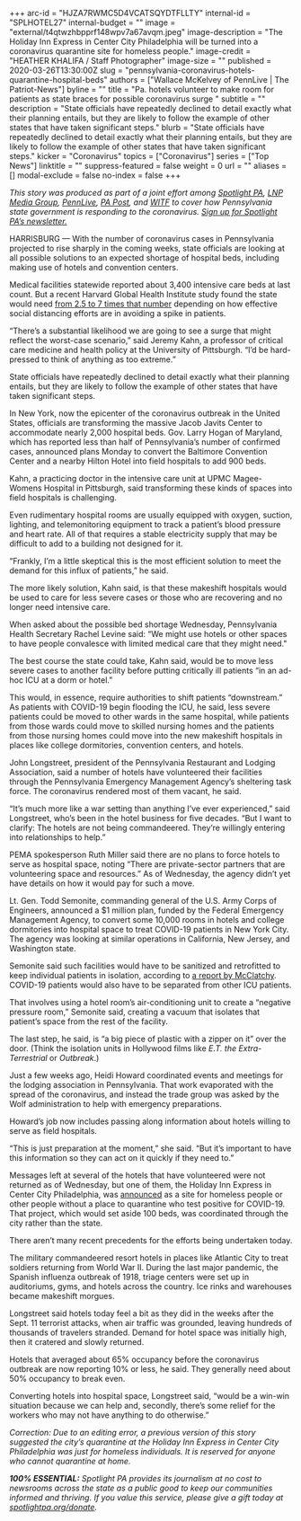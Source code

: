 +++
arc-id = "HJZA7RWMC5D4VCATSQYDTFLLTY"
internal-id = "SPLHOTEL27"
internal-budget = ""
image = "external/t4qtwzhbpprf148wpv7a67avqm.jpeg"
image-description = "The Holiday Inn Express in Center City Philadelphia will be turned into a coronavirus quarantine site for homeless people."
image-credit = "HEATHER KHALIFA / Staff Photographer"
image-size = ""
published = 2020-03-26T13:30:00Z
slug = "pennsylvania-coronavirus-hotels-quarantine-hospital-beds"
authors = ["Wallace McKelvey of PennLive | The Patriot-News"]
byline = ""
title = "Pa. hotels volunteer to make room for patients as state braces for possible coronavirus surge "
subtitle = ""
description = "State officials have repeatedly declined to detail exactly what their planning entails, but they are likely to follow the example of other states that have taken significant steps."
blurb = "State officials have repeatedly declined to detail exactly what their planning entails, but they are likely to follow the example of other states that have taken significant steps."
kicker = "Coronavirus"
topics = ["Coronavirus"]
series = ["Top News"]
linktitle = ""
suppress-featured = false
weight = 0
url = ""
aliases = []
modal-exclude = false
no-index = false
+++

<i>This story was produced as part of a joint effort among </i><a href="https://www.spotlightpa.org/"><i>Spotlight PA</i></a><i>, </i><a href="https://lancasteronline.com/"><i>LNP Media Group</i></a><i>, </i><a href="https://www.pennlive.com/"><i>PennLive</i></a><i>, </i><a href="https://papost.org/"><i>PA Post</i></a><i>, and </i><a href="https://www.witf.org/"><i>WITF</i></a><i> to cover how Pennsylvania state government is responding to the coronavirus. </i><a href="https://www.spotlightpa.org/newsletters"><i>Sign up for Spotlight PA’s newsletter.</i></a>

HARRISBURG — With the number of coronavirus cases in Pennsylvania projected to rise sharply in the coming weeks, state officials are looking at all possible solutions to an expected shortage of hospital beds, including making use of hotels and convention centers.

Medical facilities statewide reported about 3,400 intensive care beds at last count. But a recent Harvard Global Health Institute study found the state would need <a href="https://www.spotlightpa.org/news/2020/03/pennsylvania-icu-beds-coronavirus-hospital-capacity/">from 2.5 to 7 times that number</a> depending on how effective social distancing efforts are in avoiding a spike in patients.

“There’s a substantial likelihood we are going to see a surge that might reflect the worst-case scenario,” said Jeremy Kahn, a professor of critical care medicine and health policy at the University of Pittsburgh. “I’d be hard-pressed to think of anything as too extreme.”

State officials have repeatedly declined to detail exactly what their planning entails, but they are likely to follow the example of other states that have taken significant steps.

In New York, now the epicenter of the coronavirus outbreak in the United States, officials are transforming the massive Jacob Javits Center to accommodate nearly 2,000 hospital beds. Gov. Larry Hogan of Maryland, which has reported less than half of Pennsylvania’s number of confirmed cases, announced plans Monday to convert the Baltimore Convention Center and a nearby Hilton Hotel into field hospitals to add 900 beds.

Kahn, a practicing doctor in the intensive care unit at UPMC Magee-Womens Hospital in Pittsburgh, said transforming these kinds of spaces into field hospitals is challenging.

<script src="https://www.spotlightpa.org/embed.js" async></script><div data-spl-embed-version="1" data-spl-src="https://www.spotlightpa.org/embeds/donate/"></div>

Even rudimentary hospital rooms are usually equipped with oxygen, suction, lighting, and telemonitoring equipment to track a patient’s blood pressure and heart rate. All of that requires a stable electricity supply that may be difficult to add to a building not designed for it.

“Frankly, I’m a little skeptical this is the most efficient solution to meet the demand for this influx of patients,” he said.

The more likely solution, Kahn said, is that these makeshift hospitals would be used to care for less severe cases or those who are recovering and no longer need intensive care.

When asked about the possible bed shortage Wednesday, Pennsylvania Health Secretary Rachel Levine said: “We might use hotels or other spaces to have people convalesce with limited medical care that they might need."

The best course the state could take, Kahn said, would be to move less severe cases to another facility before putting critically ill patients “in an ad-hoc ICU at a dorm or hotel.”

This would, in essence, require authorities to shift patients “downstream.” As patients with COVID-19 begin flooding the ICU, he said, less severe patients could be moved to other wards in the same hospital, while patients from those wards could move to skilled nursing homes and the patients from those nursing homes could move into the new makeshift hospitals in places like college dormitories, convention centers, and hotels.

John Longstreet, president of the Pennsylvania Restaurant and Lodging Association, said a number of hotels have volunteered their facilities through the Pennsylvania Emergency Management Agency’s sheltering task force. The coronavirus rendered most of them vacant, he said.

“It’s much more like a war setting than anything I’ve ever experienced,” said Longstreet, who’s been in the hotel business for five decades. “But I want to clarify: The hotels are not being commandeered. They’re willingly entering into relationships to help.”

PEMA spokesperson Ruth Miller said there are no plans to force hotels to serve as hospital space, noting “There are private-sector partners that are volunteering space and resources.” As of Wednesday, the agency didn’t yet have details on how it would pay for such a move.

Lt. Gen. Todd Semonite, commanding general of the U.S. Army Corps of Engineers, announced a $1 million plan, funded by the Federal Emergency Management Agency, to convert some 10,000 rooms in hotels and college dormitories into hospital space to treat COVID-19 patients in New York City. The agency was looking at similar operations in California, New Jersey, and Washington state.

Semonite said such facilities would have to be sanitized and retrofitted to keep individual patients in isolation, according to <a href="https://www.mcclatchydc.com/news/coronavirus/article241383116.html">a report by McClatchy</a>. COVID-19 patients would also have to be separated from other ICU patients.

<script src="https://www.spotlightpa.org/embed.js" async></script><div data-spl-embed-version="1" data-spl-src="https://www.spotlightpa.org/embeds/newsletter/"></div>

That involves using a hotel room’s air-conditioning unit to create a “negative pressure room,” Semonite said, creating a vacuum that isolates that patient’s space from the rest of the facility.

The last step, he said, is “a big piece of plastic with a zipper on it” over the door. (Think the isolation units in Hollywood films like <i>E.T. the Extra-Terrestrial</i> or <i>Outbreak</i>.)

Just a few weeks ago, Heidi Howard coordinated events and meetings for the lodging association in Pennsylvania. That work evaporated with the spread of the coronavirus, and instead the trade group was asked by the Wolf administration to help with emergency preparations.

Howard’s job now includes passing along information about hotels willing to serve as field hospitals.

“This is just preparation at the moment,” she said. “But it’s important to have this information so they can act on it quickly if they need to.”

Messages left at several of the hotels that have volunteered were not returned as of Wednesday, but one of them, the Holiday Inn Express in Center City Philadelphia, was <a href="https://www.inquirer.com/health/coronavirus/philadelphia-coronavirus-quarantine-site-homeless-holiday-inn-20200323.html">announced</a> as a site for homeless people or other people without a place to quarantine who test positive for COVID-19. That project, which would set aside 100 beds, was coordinated through the city rather than the state.

There aren’t many recent precedents for the efforts being undertaken today.

The military commandeered resort hotels in places like Atlantic City to treat soldiers returning from World War II. During the last major pandemic, the Spanish influenza outbreak of 1918, triage centers were set up in auditoriums, gyms, and hotels across the country. Ice rinks and warehouses became makeshift morgues.

Longstreet said hotels today feel a bit as they did in the weeks after the Sept. 11 terrorist attacks, when air traffic was grounded, leaving hundreds of thousands of travelers stranded. Demand for hotel space was initially high, then it cratered and slowly returned.

Hotels that averaged about 65% occupancy before the coronavirus outbreak are now reporting 10% or less, he said. They generally need about 50% occupancy to break even.

Converting hotels into hospital space, Longstreet said, “would be a win-win situation because we can help and, secondly, there’s some relief for the workers who may not have anything to do otherwise.”

<i>Correction: Due to an editing error, a previous version of this story suggested the city’s quarantine at the Holiday Inn Express in Center City Philadelphia was just for homeless individuals. It is reserved for anyone who cannot quarantine at home. </i>

<i><b>100% ESSENTIAL:</b></i><i> Spotlight PA provides its journalism at no cost to newsrooms across the state as a public good to keep our communities informed and thriving. If you value this service, please give a gift today at </i><a href="https://www.spotlightpa.org/donate"><i>spotlightpa.org/donate</i></a><i>.</i>

<script src="https://www.spotlightpa.org/embed.js" async></script><div data-spl-embed-version="1" data-spl-src="https://www.spotlightpa.org/embeds/tips/?tip_text=Do%20you%20have%20a%20tip%20about%20%3Cb%3Ehow%20Pa.'s%20government%20is%20responding%20to%20the%20coronavirus%3C%2Fb%3E%3F%20Tell%20us."></div>
